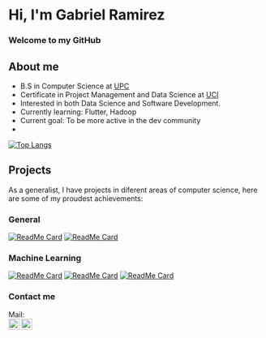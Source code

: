# Hi, I'm Gabriel Ramirez
### Welcome to my GitHub

## About me
- B.S in Computer Science at [UPC]
- Certificate in Project Management and Data Science at [UCI]
- Interested in both Data Science and Software Development.
- Currently learning: Flutter, Hadoop
- Current goal: To be more active in the dev community
- 

[![Top Langs](https://github-readme-stats.vercel.app/api/top-langs/?username=GaEsRaRe)](https://github.com/anuraghazra/github-readme-stats)

## Projects 
As a generalist, I have projects in diferent areas of computer science, here are some of my proudest achievements:

### General

[![ReadMe Card](https://github-readme-stats.vercel.app/api/pin/?username=GaEsRaRe&repo=Game_Engine_CPP)](https://github.com/GaEsRaRe/Game_Engine_CPP/)
[![ReadMe Card](https://github-readme-stats.vercel.app/api/pin/?username=GaEsRaRe&repo=Game_Engine_CPP)](https://github.com/GaEsRaRe/A_star_LUA_game/)

### Machine Learning

[![ReadMe Card](https://github-readme-stats.vercel.app/api/pin/?username=GaEsRaRe&repo=BayesianEngineCPP)](https://github.com/GaEsRaRe/BayesianEngineCPP/)
[![ReadMe Card](https://github-readme-stats.vercel.app/api/pin/?username=GaEsRaRe&repo=papers)](https://github.com/GaEsRaRe/papers/)
[![ReadMe Card](https://github-readme-stats.vercel.app/api/pin/?username=GaEsRaRe&repo=ImageProcessing_Projects)](https://github.com/GaEsRaRe/ImageProcessing_Projects/)



### Contact me
Mail:
<br>
[<img align="left" alt="GaEsRaRe | LinkedIn" width="22px" src="https://cdn.jsdelivr.net/npm/simple-icons@v3/icons/linkedin.svg" />][Linkedin]
[<img align="left" alt="GaEsRaRe | GMail" width="22px" src="https://cdn.jsdelivr.net/npm/simple-icons@v3/icons/gmail.svg" />][Mail]





[UPC]: https://www.upc.edu.pe
[UCI]: https://ce.uci.edu
[Mail]: mailto:gaesrare@gmail.com
[Linkedin]: https://www.linkedin.com/in/justsomecode/



